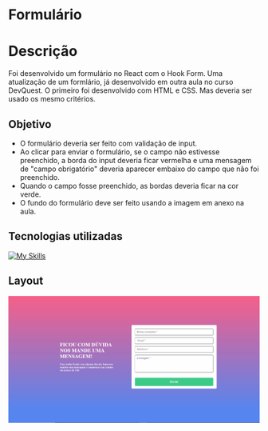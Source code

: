 # Formulário
# Descrição
Foi desenvolvido um formulário no React com o Hook Form.
Uma atualização de um formlário, já desenvolvido em outra aula no curso DevQuest. O primeiro foi desenvolvido com HTML e CSS.
Mas deveria ser usado os mesmo critérios.
## Objetivo
- O formulário deveria ser feito com validação de input.
- Ao clicar para enviar o formulário, se o campo não estivesse preenchido, a borda do input deveria ficar vermelha e uma mensagem de "campo obrigatório" deveria aparecer embaixo do campo que não foi preenchido.
- Quando o campo fosse preenchido, as bordas deveria ficar na cor verde.
- O fundo do formulário deve ser feito usando a imagem em anexo na aula.
## Tecnologias utilizadas
[![My Skills](https://skillicons.dev/icons?i=html,css,react)](https://skillicons.dev)
## Layout
<img src="./assets/Animação.gif">
